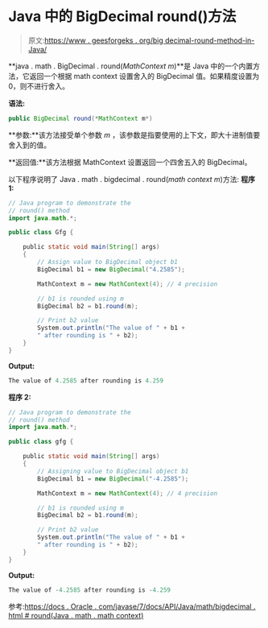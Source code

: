 # Java 中的 BigDecimal round()方法

> 原文:[https://www . geesforgeks . org/big decimal-round-method-in-Java/](https://www.geeksforgeeks.org/bigdecimal-round-method-in-java/)

**java . math . BigDecimal . round(*MathContext m*)**是 Java 中的一个内置方法，它返回一个根据 math context 设置舍入的 BigDecimal 值。如果精度设置为 0，则不进行舍入。

**语法:**

```java
public BigDecimal round(*MathContext m*)

```

**参数:**该方法接受单个参数 *m* ，该参数是指要使用的上下文，即大十进制值要舍入到的值。

**返回值:**该方法根据 MathContext 设置返回一个四舍五入的 BigDecimal。

以下程序说明了 Java . math . bigdecimal . round(*math context m*)方法:
**程序 1:**

```java
// Java program to demonstrate the
// round() method
import java.math.*;

public class Gfg {

    public static void main(String[] args)
    {
        // Assign value to BigDecimal object b1
        BigDecimal b1 = new BigDecimal("4.2585");

        MathContext m = new MathContext(4); // 4 precision

        // b1 is rounded using m
        BigDecimal b2 = b1.round(m);

        // Print b2 value
        System.out.println("The value of " + b1 + 
        " after rounding is " + b2);
    }
}
```

**Output:**

```java
The value of 4.2585 after rounding is 4.259

```

**程序 2:**

```java
// Java program to demonstrate the
// round() method
import java.math.*;

public class gfg {

    public static void main(String[] args)
    {
        // Assigning value to BigDecimal object b1
        BigDecimal b1 = new BigDecimal("-4.2585");

        MathContext m = new MathContext(4); // 4 precision

        // b1 is rounded using m
        BigDecimal b2 = b1.round(m);

        // Print b2 value
        System.out.println("The value of " + b1 + 
        " after rounding is " + b2);
    }
}
```

**Output:**

```java
The value of -4.2585 after rounding is -4.259

```

参考:[https://docs . Oracle . com/javase/7/docs/API/Java/math/bigdecimal . html # round(Java . math . math context)](https://docs.oracle.com/javase/7/docs/api/java/math/BigDecimal.html#round(java.math.MathContext))
